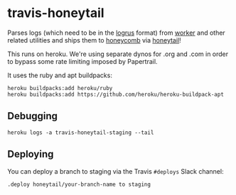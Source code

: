 # travis-honeytail

Parses logs (which need to be in the [logrus](https://github.com/sirupsen/logrus) format) from [worker](https://github.com/travis-ci/worker) and other related utilities and ships them to [honeycomb](https://honeycomb.io/) via [honeytail](https://github.com/honeycombio/honeytail)!

This runs on heroku. We're using separate dynos for .org and .com in order to bypass some rate limiting imposed by Papertrail. 

It uses the ruby and apt buildpacks:

```
heroku buildpacks:add heroku/ruby
heroku buildpacks:add https://github.com/heroku/heroku-buildpack-apt
```

## Debugging

```
heroku logs -a travis-honeytail-staging --tail
```

## Deploying

You can deploy a branch to staging via the Travis `#deploys` Slack channel:

```
.deploy honeytail/your-branch-name to staging
```
